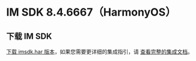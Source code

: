 # IM SDK 8.4.6667（HarmonyOS）

## 下载 IM SDK

[下载 imsdk.har 版本](https://im.sdk.qcloud.com/download/plus/8.4.6667/imsdk-ohos-8.4.6667.zip)，如果您需要更详细的集成指引，请 [查看完整的集成文档](https://cloud.tencent.com/document/product/269/103558)。
